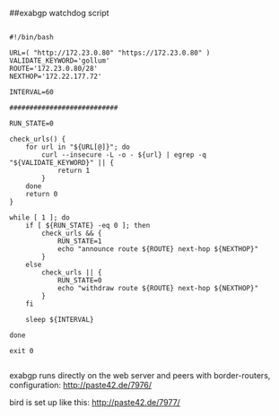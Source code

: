 ##exabgp watchdog script 

```

#!/bin/bash

URL=( "http://172.23.0.80" "https://172.23.0.80" )
VALIDATE_KEYWORD='gollum'
ROUTE='172.23.0.80/28'
NEXTHOP='172.22.177.72'

INTERVAL=60

###########################

RUN_STATE=0

check_urls() {
	for url in "${URL[@]}"; do
		curl --insecure -L -o - ${url} | egrep -q "${VALIDATE_KEYWORD}" || {
			return 1
		}
	done
	return 0
}

while [ 1 ]; do
	if [ ${RUN_STATE} -eq 0 ]; then
		check_urls && {
			RUN_STATE=1
			echo "announce route ${ROUTE} next-hop ${NEXTHOP}"
		}
	else
		check_urls || {
			RUN_STATE=0
			echo "withdraw route ${ROUTE} next-hop ${NEXTHOP}"
		}
	fi

	sleep ${INTERVAL}

done

exit 0


```


exabgp runs directly on the web server and peers with border-routers, configuration: http://paste42.de/7976/


bird is set up like this: http://paste42.de/7977/